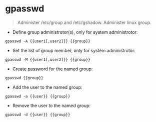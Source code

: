 # gpasswd

> Administer /etc/group and /etc/gshadow. Administer linux group.

- Define group administrotor(s), only for system administrotor:

`gpasswd -A {{user1[,user2]}} {{group}}`

- Set the list of group member, only for system administrotor:

`gpasswd -M {{user1[,user2]}} {{group}}`

- Create password for the named group:

`gpasswd {{group}}`

- Add the user to the named group:

`gpasswd -a {{user}} {{group}}`

- Remove the user to the named group:

`gpasswd -d {{user}} {{group}}`
